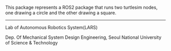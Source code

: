<ROS2 assignment1>

This package represents a ROS2 package that runs two turtlesim nodes, one drawing a circle and the other drawing a square.

--- 

Lab of Autonomous Robotics System(LARS)

Dep. Of Mechanical System Design Engineering,
Seoul National University of Science & Technology
